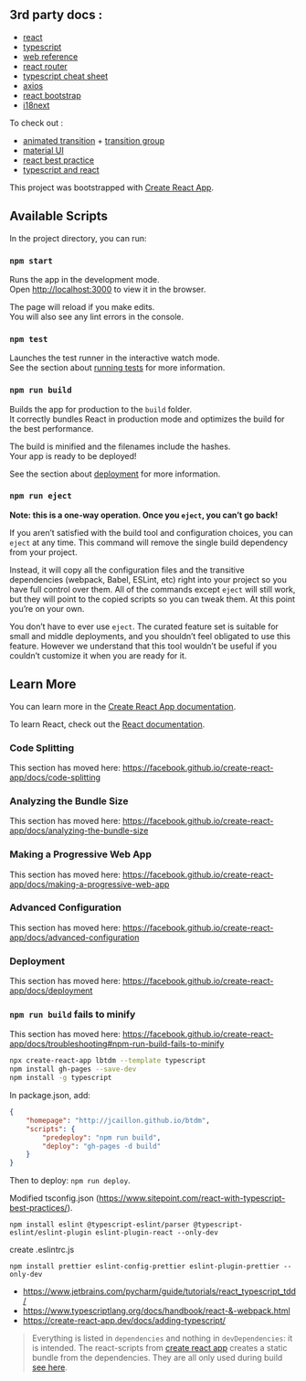 ## 3rd party docs :

- [react](https://reactjs.org/docs)
- [typescript](https://www.typescriptlang.org/docs/handbook/basic-types.html)
- [web reference](https://developer.mozilla.org/en-US/docs/Web/Reference)
- [react router](https://reacttraining.com/react-router/)
- [typescript cheat sheet](https://github.com/typescript-cheatsheets/react-typescript-cheatsheet#basic-cheatsheet-table-of-contents)
- [axios](https://github.com/axios/axios)
- [react bootstrap](https://react-bootstrap.netlify.com/getting-started/why-react-bootstrap/)
- [i18next](https://react.i18next.com/)

To check out :
- [animated transition](https://reacttraining.com/react-router/web/example/animated-transitions) + [transition group](http://reactcommunity.org/react-transition-group/transition-group)
- [material UI](https://material-ui.com/)
- [react best practice](https://www.sitepoint.com/react-with-typescript-best-practices/)
- [typescript and react](https://fettblog.eu/typescript-react/)

This project was bootstrapped with [Create React App](https://github.com/facebook/create-react-app).

## Available Scripts

In the project directory, you can run:

### `npm start`

Runs the app in the development mode.<br />
Open [http://localhost:3000](http://localhost:3000) to view it in the browser.

The page will reload if you make edits.<br />
You will also see any lint errors in the console.

### `npm test`

Launches the test runner in the interactive watch mode.<br />
See the section about [running tests](https://facebook.github.io/create-react-app/docs/running-tests) for more information.

### `npm run build`

Builds the app for production to the `build` folder.<br />
It correctly bundles React in production mode and optimizes the build for the best performance.

The build is minified and the filenames include the hashes.<br />
Your app is ready to be deployed!

See the section about [deployment](https://facebook.github.io/create-react-app/docs/deployment) for more information.

### `npm run eject`

**Note: this is a one-way operation. Once you `eject`, you can’t go back!**

If you aren’t satisfied with the build tool and configuration choices, you can `eject` at any time. This command will remove the single build dependency from your project.

Instead, it will copy all the configuration files and the transitive dependencies (webpack, Babel, ESLint, etc) right into your project so you have full control over them. All of the commands except `eject` will still work, but they will point to the copied scripts so you can tweak them. At this point you’re on your own.

You don’t have to ever use `eject`. The curated feature set is suitable for small and middle deployments, and you shouldn’t feel obligated to use this feature. However we understand that this tool wouldn’t be useful if you couldn’t customize it when you are ready for it.

## Learn More

You can learn more in the [Create React App documentation](https://facebook.github.io/create-react-app/docs/getting-started).

To learn React, check out the [React documentation](https://reactjs.org/).

### Code Splitting

This section has moved here: https://facebook.github.io/create-react-app/docs/code-splitting

### Analyzing the Bundle Size

This section has moved here: https://facebook.github.io/create-react-app/docs/analyzing-the-bundle-size

### Making a Progressive Web App

This section has moved here: https://facebook.github.io/create-react-app/docs/making-a-progressive-web-app

### Advanced Configuration

This section has moved here: https://facebook.github.io/create-react-app/docs/advanced-configuration

### Deployment

This section has moved here: https://facebook.github.io/create-react-app/docs/deployment

### `npm run build` fails to minify

This section has moved here: https://facebook.github.io/create-react-app/docs/troubleshooting#npm-run-build-fails-to-minify

```bash
npx create-react-app lbtdm --template typescript
npm install gh-pages --save-dev
npm install -g typescript
```

In package.json, add:

```json
{
	"homepage": "http://jcaillon.github.io/btdm",
	"scripts": {
		"predeploy": "npm run build",
		"deploy": "gh-pages -d build"
	}
}
```

Then to deploy: `npm run deploy`.

Modified tsconfig.json (https://www.sitepoint.com/react-with-typescript-best-practices/).

`npm install eslint @typescript-eslint/parser @typescript-eslint/eslint-plugin eslint-plugin-react --only-dev`

create .eslintrc.js

`npm install prettier eslint-config-prettier eslint-plugin-prettier --only-dev`



- https://www.jetbrains.com/pycharm/guide/tutorials/react_typescript_tdd/
- https://www.typescriptlang.org/docs/handbook/react-&-webpack.html
- https://create-react-app.dev/docs/adding-typescript/

> Everything is listed in `dependencies` and nothing in `devDependencies`: it is intended. The react-scripts from [create react app](https://github.com/facebook/create-react-app) creates a static bundle from the dependencies. They are all only used during build [see here](https://github.com/facebook/create-react-app/issues/6180).